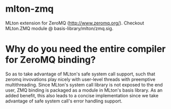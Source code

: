 mlton-zmq
=========

MLton extension for ZeroMQ (http://www.zeromq.org/). Checkout MLton.ZMQ module @ basis-library/mlton/zmq.sig.

Why do you need the entire compiler for ZeroMQ binding?
======================================================

So as to take advantage of MLton's safe system call support, such that zeromq invovations play nicely with user-level threads with preemptive multithreading. Since MLton's system call library is not exposed to the end user, ZMQ binding is packaged as a module in MLton's basis library. As an added benefit, this also leads to a concise implementation since we take advantage of safe system call's error handling support.
